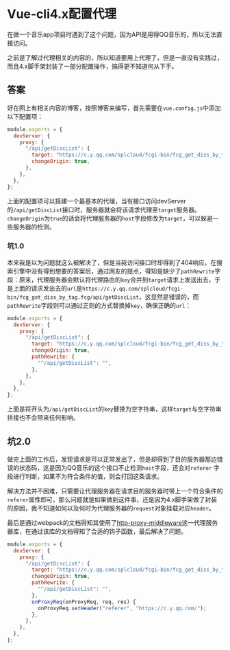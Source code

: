 # Vue-cli4.x配置代理

在做一个音乐app项目时遇到了这个问题，因为API是用得QQ音乐的，所以无法直接访问。

之前是了解过代理相关的内容的，所以知道要用上代理了，但是一直没有实践过，而且4.x脚手架封装了一部分配置操作，搞得更不知道何从下手。



## 答案

好在网上有相关内容的博客，按照博客来编写，首先需要在`vue.config.js`中添加以下配置项：

```js
module.exports = {
  devServer: {
    proxy: {
      "/api/getDiscList": {
        target: "https://c.y.qq.com/splcloud/fcgi-bin/fcg_get_diss_by_tag.fcg",
        changeOrigin: true,
      },
    },
  },
};
```

上面的配置项可以搭建一个最基本的代理，当有接口访问devServer的`/api/getDiscList`接口时，服务器就会将该请求代理至`target`服务器。`changeOrigin`为`true`的话会将代理服务器的`host`字段修改为`target`，可以躲避一些服务器的检测。



### 坑1.0

本来我是以为问题就这么被解决了，但是当我访问接口时却得到了404响应，在搜索引擎中没有得到想要的答案后，通过网友的提点，得知是缺少了`pathRewrite`字段：原来，代理服务器会默认将代理路由的`key`合并到`target`请求上发送出去，于是上面的请求发出去的`url`是`https://c.y.qq.com/splcloud/fcgi-bin/fcg_get_diss_by_tag.fcg/api/getDiscList`，这显然是错误的，而`pathRewrite`字段则可以通过正则的方式替换掉`key`，确保正确的`url`：

```js
module.exports = {
  devServer: {
    proxy: {
      "/api/getDiscList": {
        target: "https://c.y.qq.com/splcloud/fcgi-bin/fcg_get_diss_by_tag.fcg",
        changeOrigin: true,
        pathRewrite: {
    	  "^/api/getDiscList": "",
        },
      },
    },
  },
};
```

上面是将开头为`/api/getDiscList`的`key`替换为空字符串，这样`target`与空字符串拼接也不会带来任何影响。



## 坑2.0

做完上面的工作后，发现请求是可以正常发出了，但是却得到了目的服务器那边错误的状态码，这是因为QQ音乐的这个接口不止检测`host`字段，还会对`referer` 字段进行判断，如果不为符合条件的值，则会打回这条请求。

解决方法并不困难，只需要让代理服务器在请求目的服务器时带上一个符合条件的`referer`属性即可，那么问题就是如果做到这件事，还是因为4.x脚手架做了封装的原因，我不知道如何以及何时为代理服务器的`request`对象挂载对应`header`。

最后是通过webpack的文档得知其使用了[http-proxy-middleware](https://github.com/chimurai/http-proxy-middleware)这一代理服务器库，在通过该库的文档得知了合适的钩子函数，最后解决了问题。

```js
module.exports = {
  devServer: {
    proxy: {
      "/api/getDiscList": {
        target: "https://c.y.qq.com/splcloud/fcgi-bin/fcg_get_diss_by_tag.fcg",
        changeOrigin: true,
        pathRewrite: {
          "^/api/getDiscList": "",
        },
        onProxyReq(onProxyReq, req, res) {
          onProxyReq.setHeader("referer", "https://c.y.qq.com/");
        },
      },
    },
  },
};
```




